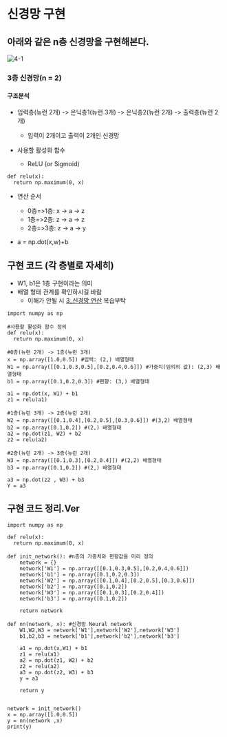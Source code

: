 # 신경망 구현

## 아래와 같은 n층 신경망을 구현해본다.

![4-1](https://user-images.githubusercontent.com/63298243/90955717-e4afd500-e4ba-11ea-8414-868eb72bfafc.png)


### 3층 신경망(n = 2)
#### 구조분석
- 입력층(뉴런 2개) -> 은닉층1(뉴런 3개) -> 은닉층2(뉴런 2개) -> 출력층(뉴런 2개)
  - 입력이 2개이고 출력이 2개인 신경망

- 사용할 활성화 함수
  - ReLU (or Sigmoid)
```Py
def relu(x):
  return np.maximum(0, x)
```

- 연산 순서
  - 0층=>1층: x -> a -> z
  - 1층=>2층: z -> a -> z
  - 2층=>3층: z -> a -> y

- a = np.dot(x,w)+b
## 구현 코드 (각 층별로 자세히)
- W1, b1은 1층 구현이라는 의미
- 배열 형태 관계를 확인하시길 바람
  - 이해가 안될 시 [3_신경망 연산](https://github.com/cpprhtn/Cppthrn-s_Deep_Learning/tree/master/3_%EC%8B%A0%EA%B2%BD%EB%A7%9D%EC%97%B0%EC%82%B0) 복습부탁
```Py
import numpy as np

#사용할 활성화 함수 정의
def relu(x):
  return np.maximum(0, x)

#0층(뉴런 2개) -> 1층(뉴런 3개)
x = np.array([1.0,0.5]) #입력: (2,) 배열형태
W1 = np.array([[0.1,0.3,0.5],[0.2,0.4,0.6]]) #가중치(임의의 값): (2,3) 배열형태
b1 = np.array([0.1,0.2,0.3]) #편향: (3,) 배열형태

a1 = np.dot(x, W1) + b1
z1 = relu(a1)

#1층(뉴런 3개) -> 2층(뉴런 2개)
W2 = np.array([[0.1,0.4],[0.2,0.5],[0.3,0.6]]) #(3,2) 배열형태
b2 = np.array([0.1,0.2]) #(2,) 배열형태
a2 = np.dot(z1, W2) + b2
z2 = relu(a2)

#2층(뉴런 2개) -> 3층(뉴런 2개)
W3 = np.array([[0.1,0.3],[0.2,0.4]]) #(2,2) 배열형태
b3 = np.array([0.1,0.2]) #(2,) 배열형태

a3 = np.dot(z2 , W3) + b3
Y = a3
```

## 구현 코드 정리.Ver
```Py
import numpy as np

def relu(x):
  return np.maximum(0, x)

def init_network(): #n층의 가중치와 편향값을 미리 정의
    network = {}
    network['W1'] = np.array([[0.1,0.3,0.5],[0.2,0.4,0.6]])
    network['b1'] = np.array([0.1,0.2,0.3])
    network['W2'] = np.array([[0.1,0.4],[0.2,0.5],[0.3,0.6]])
    network['b2'] = np.array([0.1,0.2])
    network['W3'] = np.array([[0.1,0.3],[0.2,0.4]])
    network['b3'] = np.array([0.1,0.2])

    return network

def nn(network, x): #신경망 Neural network
    W1,W2,W3 = network['W1'],network['W2'],network['W3']
    b1,b2,b3 = network['b1'],network['b2'],network['b3']

    a1 = np.dot(x,W1) + b1
    z1 = relu(a1)
    a2 = np.dot(z1, W2) + b2
    z2 = relu(a2)
    a3 = np.dot(z2, W3) + b3
    y = a3

    return y


network = init_network()
x = np.array([1.0,0.5])
y = nn(network ,x)
print(y)
```
